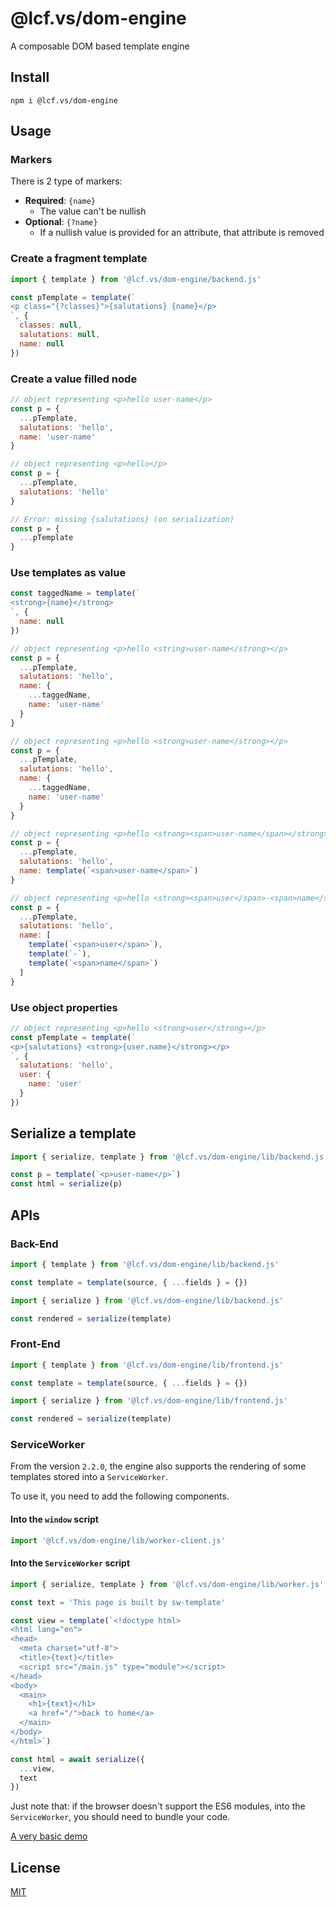 # @lcf.vs/dom-engine

A composable DOM based template engine


## Install

`npm i @lcf.vs/dom-engine`


## Usage

### Markers

There is 2 type of markers:

* **Required**: `{name}`
  * The value can't be nullish
* **Optional**: `{?name}`
  * If a nullish value is provided for an attribute, that attribute is removed


### Create a fragment template

```js
import { template } from '@lcf.vs/dom-engine/backend.js'

const pTemplate = template(`
<p class="{?classes}">{salutations} {name}</p>
`, {
  classes: null,
  salutations: null,
  name: null
})
```

### Create a value filled node

```js
// object representing <p>hello user-name</p>
const p = {
  ...pTemplate,
  salutations: 'hello',
  name: 'user-name'
}

// object representing <p>hello</p>
const p = {
  ...pTemplate,
  salutations: 'hello'
}

// Error: missing {salutations} (on serialization)
const p = {
  ...pTemplate
}
```

### Use templates as value

```js
const taggedName = template(`
<strong>{name}</strong>
`, {
  name: null
})

// object representing <p>hello <string>user-name</strong></p>
const p = {
  ...pTemplate,
  salutations: 'hello',
  name: {
    ...taggedName,
    name: 'user-name'
  }
}

// object representing <p>hello <strong>user-name</strong></p>
const p = {
  ...pTemplate,
  salutations: 'hello',
  name: {
    ...taggedName,
    name: 'user-name'
  }
}
```

```js
// object representing <p>hello <strong><span>user-name</span></strong></p>
const p = {
  ...pTemplate,
  salutations: 'hello',
  name: template(`<span>user-name</span>`)
}
```

```js
// object representing <p>hello <strong><span>user</span>-<span>name</span></strong></p>
const p = {
  ...pTemplate,
  salutations: 'hello',
  name: [
    template(`<span>user</span>`),
    template(`-`),
    template(`<span>name</span>`)
  ]
}
```

### Use object properties
```js
// object representing <p>hello <strong>user</strong></p>
const pTemplate = template(`
<p>{salutations} <strong>{user.name}</strong></p>
`, {
  salutations: 'hello',
  user: {
    name: 'user'
  }
})
```


## Serialize a template

```js
import { serialize, template } from '@lcf.vs/dom-engine/lib/backend.js'

const p = template(`<p>user-name</p>`)
const html = serialize(p)
```

## APIs

### Back-End

```js
import { template } from '@lcf.vs/dom-engine/lib/backend.js'

const template = template(source, { ...fields } = {})
```

```js
import { serialize } from '@lcf.vs/dom-engine/lib/backend.js'

const rendered = serialize(template)
```

### Front-End

```js
import { template } from '@lcf.vs/dom-engine/lib/frontend.js'

const template = template(source, { ...fields } = {})
```

```js
import { serialize } from '@lcf.vs/dom-engine/lib/frontend.js'

const rendered = serialize(template)
```

### ServiceWorker

From the version `2.2.0`, the engine also supports the rendering of some templates stored into a `ServiceWorker`.

To use it, you need to add the following components.

#### Into the `window` script

```js
import '@lcf.vs/dom-engine/lib/worker-client.js'
```

#### Into the `ServiceWorker` script

```js
import { serialize, template } from '@lcf.vs/dom-engine/lib/worker.js'

const text = 'This page is built by sw-template'

const view = template(`<!doctype html>
<html lang="en">
<head>
  <meta charset="utf-8">
  <title>{text}</title>
  <script src="/main.js" type="module"></script>
</head>
<body>
  <main>
    <h1>{text}</h1>
    <a href="/">back to home</a>
  </main>
</body>
</html>`)

const html = await serialize({
  ...view,
  text
})
```

Just note that: if the browser doesn't support the ES6 modules, into the `ServiceWorker`, you should need to bundle your code.

[A very basic demo](https://glitch.com/edit/#!/dom-engine-sw?path=sw-routes.js%3A25%3A6)

## License

[MIT](./LICENSE)
